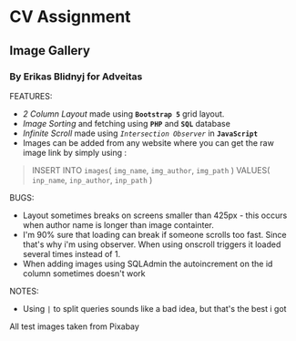 # CV Assignment 
## Image Gallery
### By Erikas Blidnyj for Adveitas

FEATURES:

* _2 Column Layout_ made using __`Bootstrap 5`__ grid layout.
* _Image Sorting_ and fetching using __`PHP`__ and __`SQL`__ database
* _Infinite Scroll_ made using _`Intersection Observer`_ in __`JavaScript`__
* Images can be added from any website where you can get the raw image link by simply using :

>INSERT INTO `images`(
>    `img_name`,
>    `img_author`,
>    `img_path`
>)
>VALUES(
>    `inp_name`,
>    `inp_author`,
>    `inp_path`
>)

BUGS:
* Layout sometimes breaks on screens smaller than 425px - this occurs when author name is longer than image containter.
* I'm 90% sure that loading can break if someone scrolls too fast. Since that's why i'm using observer. When using onscroll triggers it loaded several times instead of 1.
* When adding images using SQLAdmin the autoincrement on the id column sometimes doesn't work

NOTES:
* Using `|` to split queries sounds like a bad idea, but that's the best i got

All test images taken from Pixabay